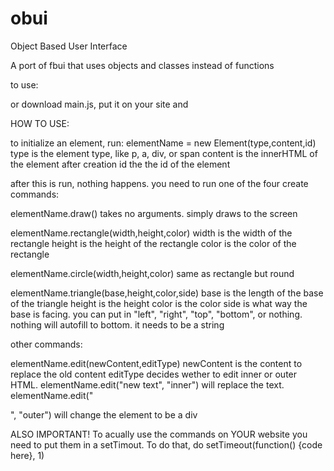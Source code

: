 # obui
Object
Based
User
Interface

A port of fbui that uses objects and classes instead of functions

to use:
<script src="http://lib.edensobol.com/obui/main.js"></script>
or
download main.js, put it on your site and
<script src="/main.js"></script>


HOW TO USE:

to initialize an element, run:
elementName = new Element(type,content,id)
type is the element type, like p, a, div, or span
content is the innerHTML of the element after creation
id the the id of the element

after this is run, nothing happens. you need to run one of the four create commands:

elementName.draw()
takes no arguments. simply draws to the screen

elementName.rectangle(width,height,color)
width is the width of the rectangle
height is the height of the rectangle
color is the color of the rectangle

elementName.circle(width,height,color)
same as rectangle but round

elementName.triangle(base,height,color,side)
base is the length of the base of the triangle
height is the height
color is the color
side is what way the base is facing. you can put in "left", "right", "top", "bottom", or nothing. nothing will autofill to bottom. it needs to be a string

other commands:

elementName.edit(newContent,editType)
newContent is the content to replace the old content
editType decides wether to edit inner or outer HTML. elementName.edit("new text", "inner") will replace the text. elementName.edit("<div>", "outer") will change the element to be a div

  ALSO IMPORTANT!
  To acually use the commands on YOUR website you need to put them in a setTimout. To do that, do setTimeout(function() {code here}, 1)
